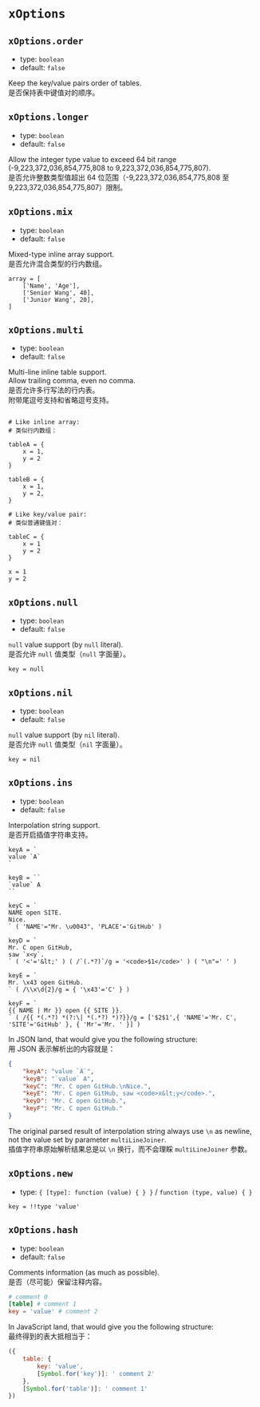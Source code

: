 
`xOptions`
==========

`xOptions.order`
----------------

*   type: `boolean`
*   default: `false`

Keep the key/value pairs order of tables.  
是否保持表中键值对的顺序。

`xOptions.longer`
-----------------

*   type: `boolean`
*   default: `false`

Allow the integer type value to exceed 64 bit range (-9,223,372,036,854,775,808 to 9,223,372,036,854,775,807).  
是否允许整数类型值超出 64 位范围（-9,223,372,036,854,775,808 至 9,223,372,036,854,775,807）限制。

`xOptions.mix`
--------------

*   type: `boolean`
*   default: `false`

Mixed-type inline array support.  
是否允许混合类型的行内数组。

```
array = [
    ['Name', 'Age'],
    ['Senior Wang', 40],
    ['Junior Wang', 20],
]
```

`xOptions.multi`
----------------

*   type: `boolean`
*   default: `false`

Multi-line inline table support.  
Allow trailing comma, even no comma.  
是否允许多行写法的行内表。  
附带尾逗号支持和省略逗号支持。

```

# Like inline array:
# 类似行内数组：

tableA = {
    x = 1,
    y = 2
}

tableB = {
    x = 1,
    y = 2,
}

# Like key/value pair:
# 类似普通键值对：

tableC = {
    x = 1
    y = 2
}

x = 1
y = 2

```

`xOptions.null`
---------------

*   type: `boolean`
*   default: `false`

`null` value support (by `null` literal).  
是否允许 `null` 值类型（`null` 字面量）。

```
key = null
```

`xOptions.nil`
--------------

*   type: `boolean`
*   default: `false`

`null` value support (by `nil` literal).  
是否允许 `null` 值类型（`nil` 字面量）。

```
key = nil
```

`xOptions.ins`
--------------

*   type: `boolean`
*   default: `false`

Interpolation string support.  
是否开启插值字符串支持。

```
keyA = `
value `A`
`

keyB = ``
`value` A
``

keyC = `
NAME open SITE.
Nice.
` ( 'NAME'="Mr. \u0043", 'PLACE'='GitHub' )

keyD = `
Mr. C open GitHub,
saw `x<y`.
` ( '<'='&lt;' ) ( /`(.*?)`/g = '<code>$1</code>' ) ( "\n"=' ' )

keyE = `
Mr. \x43 open GitHub.
` ( /\\x\d{2}/g = { '\x43'='C' } )

keyF = `
{{ NAME | Mr }} open {{ SITE }}.
` ( /{{ *(.*?) *(?:\| *(.*?) *)?}}/g = ['$2$1',{ 'NAME'='Mr. C', 'SITE'='GitHub' }, { 'Mr'='Mr. ' }] )
```

In JSON land, that would give you the following structure:  
用 JSON 表示解析出的内容就是：

```json
{
    "keyA": "value `A`",
    "keyB": "`value` A",
    "keyC": "Mr. C open GitHub.\nNice.",
    "keyE": "Mr. C open GitHub, saw <code>x&lt;y</code>.",
    "keyD": "Mr. C open GitHub.",
    "keyF": "Mr. C open GitHub."
}
```

The original parsed result of interpolation string always use `\n` as newline, not the value set by parameter `multiLineJoiner`.  
插值字符串原始解析结果总是以 `\n` 换行，而不会理睬 `multiLineJoiner` 参数。

`xOptions.new`
--------------

*   type: `{ [type]: function (value) { } }` / `function (type, value) { }`

```
key = !!type 'value'
```

`xOptions.hash`
---------------

*   type: `boolean`
*   default: `false`

Comments information (as much as possible).  
是否（尽可能）保留注释内容。

```toml
# comment 0
[table] # comment 1
key = 'value' # comment 2
```

In JavaScript land, that would give you the following structure:  
最终得到的表大抵相当于：

```js
({
    table: {
    	key: 'value',
    	[Symbol.for('key')]: ' comment 2'
    },
    [Symbol.for('table')]: ' comment 1'
})
```
